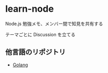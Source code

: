 # learn-node
Node.js 勉強メモ、メンバー間で知見を共有する

テーマごとに Discussion を立てる

## 他言語のリポジトリ

- [Golang](https://github.com/youngeek-0410/learn-golang)
